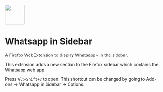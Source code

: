 <img src="https://assets-global.website-files.com/6257adef93867e50d84d30e2/636e0a69f118df70ad7828d4_icon_clyde_blurple_RGB.svg" width="64" height="64" />

# Whatsapp in Sidebar

A Firefox WebExtension to display [Whatsapp](https://web.whatsapp.com/)> in the sidebar.

This extension adds a new section to the Firefox sidebar which contains the Whatsapp web app.

Press `Alt+Shift+7` to open. This shortcut can be changed by going to Add-ons -> Whatsapp in Sidebar -> Options.
